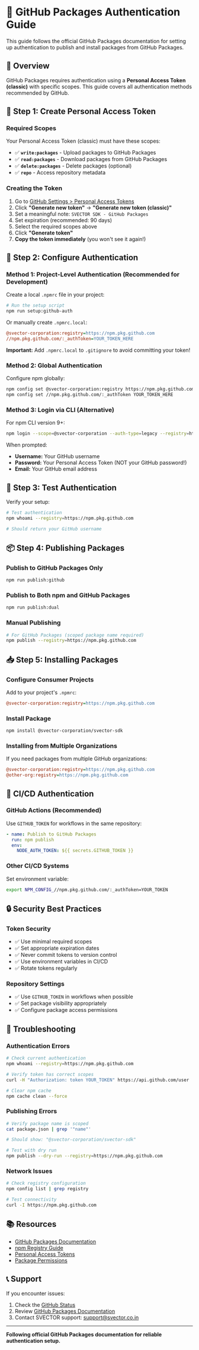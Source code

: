 # 🔐 GitHub Packages Authentication Guide

This guide follows the official GitHub Packages documentation for setting up authentication to publish and install packages from GitHub Packages.

## 📖 Overview

GitHub Packages requires authentication using a **Personal Access Token (classic)** with specific scopes. This guide covers all authentication methods recommended by GitHub.

## 🔑 Step 1: Create Personal Access Token

### Required Scopes

Your Personal Access Token (classic) must have these scopes:

- ✅ **`write:packages`** - Upload packages to GitHub Packages
- ✅ **`read:packages`** - Download packages from GitHub Packages  
- ✅ **`delete:packages`** - Delete packages (optional)
- ✅ **`repo`** - Access repository metadata

### Creating the Token

1. Go to [GitHub Settings > Personal Access Tokens](https://github.com/settings/tokens)
2. Click **"Generate new token"** → **"Generate new token (classic)"**
3. Set a meaningful note: `SVECTOR SDK - GitHub Packages`
4. Set expiration (recommended: 90 days)
5. Select the required scopes above
6. Click **"Generate token"**
7. **Copy the token immediately** (you won't see it again!)

## 🔧 Step 2: Configure Authentication

### Method 1: Project-Level Authentication (Recommended for Development)

Create a local `.npmrc` file in your project:

```bash
# Run the setup script
npm run setup:github-auth
```

Or manually create `.npmrc.local`:

```ini
@svector-corporation:registry=https://npm.pkg.github.com
//npm.pkg.github.com/:_authToken=YOUR_TOKEN_HERE
```

**Important:** Add `.npmrc.local` to `.gitignore` to avoid committing your token!

### Method 2: Global Authentication

Configure npm globally:

```bash
npm config set @svector-corporation:registry https://npm.pkg.github.com
npm config set //npm.pkg.github.com/:_authToken YOUR_TOKEN_HERE
```

### Method 3: Login via CLI (Alternative)

For npm CLI version 9+:

```bash
npm login --scope=@svector-corporation --auth-type=legacy --registry=https://npm.pkg.github.com
```

When prompted:
- **Username:** Your GitHub username
- **Password:** Your Personal Access Token (NOT your GitHub password!)
- **Email:** Your GitHub email address

## 🧪 Step 3: Test Authentication

Verify your setup:

```bash
# Test authentication
npm whoami --registry=https://npm.pkg.github.com

# Should return your GitHub username
```

## 📦 Step 4: Publishing Packages

### Publish to GitHub Packages Only

```bash
npm run publish:github
```

### Publish to Both npm and GitHub Packages

```bash
npm run publish:dual
```

### Manual Publishing

```bash
# For GitHub Packages (scoped package name required)
npm publish --registry=https://npm.pkg.github.com
```

## 📥 Step 5: Installing Packages

### Configure Consumer Projects

Add to your project's `.npmrc`:

```ini
@svector-corporation:registry=https://npm.pkg.github.com
```

### Install Package

```bash
npm install @svector-corporation/svector-sdk
```

### Installing from Multiple Organizations

If you need packages from multiple GitHub organizations:

```ini
@svector-corporation:registry=https://npm.pkg.github.com
@other-org:registry=https://npm.pkg.github.com
```

## 🤖 CI/CD Authentication

### GitHub Actions (Recommended)

Use `GITHUB_TOKEN` for workflows in the same repository:

```yaml
- name: Publish to GitHub Packages
  run: npm publish
  env:
    NODE_AUTH_TOKEN: ${{ secrets.GITHUB_TOKEN }}
```

### Other CI/CD Systems

Set environment variable:
```bash
export NPM_CONFIG_//npm.pkg.github.com/:_authToken=YOUR_TOKEN
```

## 🔒 Security Best Practices

### Token Security

- ✅ Use minimal required scopes
- ✅ Set appropriate expiration dates
- ✅ Never commit tokens to version control
- ✅ Use environment variables in CI/CD
- ✅ Rotate tokens regularly

### Repository Settings

- ✅ Use `GITHUB_TOKEN` in workflows when possible
- ✅ Set package visibility appropriately
- ✅ Configure package access permissions

## 🐛 Troubleshooting

### Authentication Errors

```bash
# Check current authentication
npm whoami --registry=https://npm.pkg.github.com

# Verify token has correct scopes
curl -H "Authorization: token YOUR_TOKEN" https://api.github.com/user

# Clear npm cache
npm cache clean --force
```

### Publishing Errors

```bash
# Verify package name is scoped
cat package.json | grep '"name"'

# Should show: "@svector-corporation/svector-sdk"

# Test with dry run
npm publish --dry-run --registry=https://npm.pkg.github.com
```

### Network Issues

```bash
# Check registry configuration
npm config list | grep registry

# Test connectivity
curl -I https://npm.pkg.github.com
```

## 📚 Resources

- [GitHub Packages Documentation](https://docs.github.com/en/packages)
- [npm Registry Guide](https://docs.github.com/en/packages/working-with-a-github-packages-registry/working-with-the-npm-registry)
- [Personal Access Tokens](https://docs.github.com/en/authentication/keeping-your-account-and-data-secure/creating-a-personal-access-token)
- [Package Permissions](https://docs.github.com/en/packages/learn-github-packages/about-permissions-for-github-packages)

## 📞 Support

If you encounter issues:

1. Check the [GitHub Status](https://www.githubstatus.com/)
2. Review [GitHub Packages Documentation](https://docs.github.com/en/packages)
3. Contact SVECTOR support: support@svector.co.in

---

**Following official GitHub Packages documentation for reliable authentication setup.**
